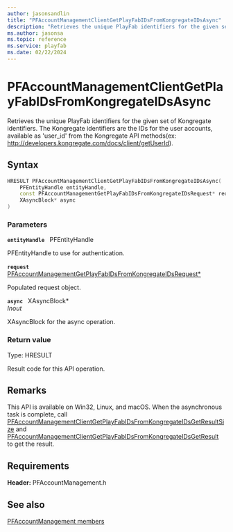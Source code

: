```yaml
---
author: jasonsandlin
title: "PFAccountManagementClientGetPlayFabIDsFromKongregateIDsAsync"
description: "Retrieves the unique PlayFab identifiers for the given set of Kongregate identifiers. The Kongregate identifiers are the IDs for the user accounts, available as 'user_id' from the Kongregate API methods(ex: http://developers.kongregate.com/docs/client/getUserId)."
ms.author: jasonsa
ms.topic: reference
ms.service: playfab
ms.date: 02/22/2024
---
```


# PFAccountManagementClientGetPlayFabIDsFromKongregateIDsAsync  

Retrieves the unique PlayFab identifiers for the given set of Kongregate identifiers. The Kongregate identifiers are the IDs for the user accounts, available as 'user_id' from the Kongregate API methods(ex: http://developers.kongregate.com/docs/client/getUserId).  

## Syntax  
  
```cpp
HRESULT PFAccountManagementClientGetPlayFabIDsFromKongregateIDsAsync(  
    PFEntityHandle entityHandle,  
    const PFAccountManagementGetPlayFabIDsFromKongregateIDsRequest* request,  
    XAsyncBlock* async  
)  
```  
  
### Parameters  
  
**`entityHandle`** &nbsp; PFEntityHandle  
  
PFEntityHandle to use for authentication.  
  
**`request`** &nbsp; [PFAccountManagementGetPlayFabIDsFromKongregateIDsRequest*](../../pfaccountmanagementtypes/structs/pfaccountmanagementgetplayfabidsfromkongregateidsrequest.md)  
  
Populated request object.  
  
**`async`** &nbsp; XAsyncBlock*  
*_Inout_*  
  
XAsyncBlock for the async operation.  
  
  
### Return value
Type: HRESULT
  
Result code for this API operation.
  
## Remarks  
  
This API is available on Win32, Linux, and macOS. When the asynchronous task is complete, call [PFAccountManagementClientGetPlayFabIDsFromKongregateIDsGetResultSize](pfaccountmanagementclientgetplayfabidsfromkongregateidsgetresultsize.md) and [PFAccountManagementClientGetPlayFabIDsFromKongregateIDsGetResult](pfaccountmanagementclientgetplayfabidsfromkongregateidsgetresult.md) to get the result.
  
## Requirements  
  
**Header:** PFAccountManagement.h
  
## See also  
[PFAccountManagement members](../pfaccountmanagement_members.md)  

  
  
